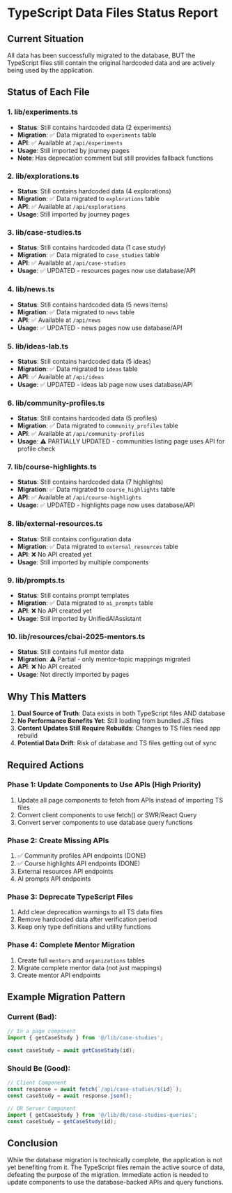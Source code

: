 # TypeScript Data Files Status Report

## Current Situation

All data has been successfully migrated to the database, BUT the TypeScript files still contain the original hardcoded data and are actively being used by the application.

## Status of Each File

### 1. **lib/experiments.ts**
- **Status**: Still contains hardcoded data (2 experiments)
- **Migration**: ✅ Data migrated to `experiments` table
- **API**: ✅ Available at `/api/experiments`
- **Usage**: Still imported by journey pages
- **Note**: Has deprecation comment but still provides fallback functions

### 2. **lib/explorations.ts**
- **Status**: Still contains hardcoded data (4 explorations)
- **Migration**: ✅ Data migrated to `explorations` table
- **API**: ✅ Available at `/api/explorations`
- **Usage**: Still imported by journey pages

### 3. **lib/case-studies.ts**
- **Status**: Still contains hardcoded data (1 case study)
- **Migration**: ✅ Data migrated to `case_studies` table
- **API**: ✅ Available at `/api/case-studies`
- **Usage**: ✅ UPDATED - resources pages now use database/API

### 4. **lib/news.ts**
- **Status**: Still contains hardcoded data (5 news items)
- **Migration**: ✅ Data migrated to `news` table
- **API**: ✅ Available at `/api/news`
- **Usage**: ✅ UPDATED - news pages now use database/API

### 5. **lib/ideas-lab.ts**
- **Status**: Still contains hardcoded data (5 ideas)
- **Migration**: ✅ Data migrated to `ideas` table
- **API**: ✅ Available at `/api/ideas`
- **Usage**: ✅ UPDATED - ideas lab page now uses database/API

### 6. **lib/community-profiles.ts**
- **Status**: Still contains hardcoded data (5 profiles)
- **Migration**: ✅ Data migrated to `community_profiles` table
- **API**: ✅ Available at `/api/community-profiles`
- **Usage**: ⚠️ PARTIALLY UPDATED - communities listing page uses API for profile check

### 7. **lib/course-highlights.ts**
- **Status**: Still contains hardcoded data (7 highlights)
- **Migration**: ✅ Data migrated to `course_highlights` table
- **API**: ✅ Available at `/api/course-highlights`
- **Usage**: ✅ UPDATED - highlights page now uses database/API

### 8. **lib/external-resources.ts**
- **Status**: Still contains configuration data
- **Migration**: ✅ Data migrated to `external_resources` table
- **API**: ❌ No API created yet
- **Usage**: Still imported by multiple components

### 9. **lib/prompts.ts**
- **Status**: Still contains prompt templates
- **Migration**: ✅ Data migrated to `ai_prompts` table
- **API**: ❌ No API created yet
- **Usage**: Still imported by UnifiedAIAssistant

### 10. **lib/resources/cbai-2025-mentors.ts**
- **Status**: Still contains full mentor data
- **Migration**: ⚠️ Partial - only mentor-topic mappings migrated
- **API**: ❌ No API created
- **Usage**: Not directly imported by pages

## Why This Matters

1. **Dual Source of Truth**: Data exists in both TypeScript files AND database
2. **No Performance Benefits Yet**: Still loading from bundled JS files
3. **Content Updates Still Require Rebuilds**: Changes to TS files need app rebuild
4. **Potential Data Drift**: Risk of database and TS files getting out of sync

## Required Actions

### Phase 1: Update Components to Use APIs (High Priority)
1. Update all page components to fetch from APIs instead of importing TS files
2. Convert client components to use fetch() or SWR/React Query
3. Convert server components to use database query functions

### Phase 2: Create Missing APIs
1. ✅ Community profiles API endpoints (DONE)
2. ✅ Course highlights API endpoints (DONE)
3. External resources API endpoints
4. AI prompts API endpoints

### Phase 3: Deprecate TypeScript Files
1. Add clear deprecation warnings to all TS data files
2. Remove hardcoded data after verification period
3. Keep only type definitions and utility functions

### Phase 4: Complete Mentor Migration
1. Create full `mentors` and `organizations` tables
2. Migrate complete mentor data (not just mappings)
3. Create mentor API endpoints

## Example Migration Pattern

### Current (Bad):
```typescript
// In a page component
import { getCaseStudy } from '@/lib/case-studies';

const caseStudy = await getCaseStudy(id);
```

### Should Be (Good):
```typescript
// Client Component
const response = await fetch(`/api/case-studies/${id}`);
const caseStudy = await response.json();

// OR Server Component
import { getCaseStudy } from '@/lib/db/case-studies-queries';
const caseStudy = getCaseStudy(id);
```

## Conclusion

While the database migration is technically complete, the application is not yet benefiting from it. The TypeScript files remain the active source of data, defeating the purpose of the migration. Immediate action is needed to update components to use the database-backed APIs and query functions.